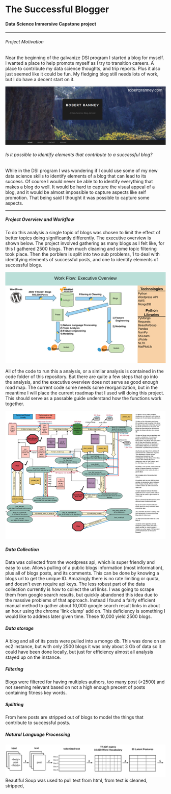 # The Successful Blogger

#### Data Science Immersive Capstone project
---

###### Project Motivation
Near the beginning of the galvanize DSI program I started a blog for myself. I
wanted a place to help promote myself as I try to transition careers. A place to
contribute my data science thoughts, and trip reports. Plus it also just seemed
like it could be fun. My fledging blog still needs lots of work, but I do have a
decent start on it.

![[screenshot of blog]](./final_images/my_blog_photo.png)


###### Is it possible to identify elements that contribute to a successful blog?
While in the DSI program I was wondering if I could use some of my new data
science skills to identify elements of a blog that can lead to its success. Of
course I would never be able to to identify everything that makes a blog do
well. It would be hard to capture the visual appeal of a blog, and it would be
almost impossible to capture aspects like self promotion. That being said I
thought it was possible to capture some aspects.

---
##### Project Overview and Workflow
To do this analysis a single topic of blogs was chosen to limit the effect of
better topics doing significantly differently. The executive overview is shown
below. The project involved gathering as many blogs as I felt like, for this I
gathered 2500 blogs. Then much cleaning and some topic filtering took place.
Then the porblem is split into two sub problems, 1 to deal with identifying
elements of successful posts, and one to identify elements of successful blogs.

![Project Workflow: Executive Overview](./final_images/executive_overview.png)

All of the code to run this a analysis, or a similar analysis is contained in
the code folder of this repository. But there are quite a few steps that go into
the analysis, and the executive overview does not serve as good enough road map.
The current code some needs some reorganization, but in the meantime I will
place the current roadmap that I used will doing this project. This should serve
as a passable guide understand how the functions work together.

![Code Roadmap: Re-organization still needed](./final_images/code_roadmap.png)


##### Data Collection
Data was collected from the wordpress api, which is super friendly and easy to
use. Allows pulling of a public blogs information (most information), plus all
of blogs posts, and its comments. This can be done by knowing a blogs url to get
the unique ID. Amazingly there is no rate limiting or quota, and doesn't even
require api keys. The less robust part of the data collection currently is how
to collect the url links. I was going to scrape them from google search results,
but quickly abandoned this idea due to the massive problems of that approach.
Instead I found a fairly efficient manual method to gather about 10,000 google
search result links in about an hour using the chrome 'link clump' add on. This
deficiency is something I would like to address later given time. These 10,000
yield 2500 blogs.

##### Data storage
A blog and all of its posts were pulled into a mongo db. This was done on an ec2
instance, but with only 2500 blogs it was only about 3 Gb of data so it could
have been done locally, but just for efficiency almost all analysis stayed up on
the instance.

##### Filtering
Blogs were filtered for having multiples authors, too many post (>2500) and not
seeming relevant based on not a high enough precent of posts containing fitness
key words.

##### Splitting
From here posts are stripped out of blogs to model the things that contribute to
successful posts.

##### Natural Language Processing
![NLP processing pipeline](./final_images/nlp_pipe.png)
Beautiful Soup was used to pull text from html, from text is cleaned, stripped,
